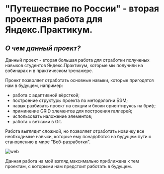 # **"Путешествие по России" - вторая проектная работа для Яндекс.Практикум.**

## *О чем данный проект?*

Данный проект - вторая большая работа для отработки полученых навыков студентов Яндекс.Практикум, которые мы получили на вэбинарах и в практическом тренажере.

Проект позволяет отработать основные навыки, которые пригодятся нам в будущем, например:
+ работа с адаптивной вёрсткой;
+ построение структуры проекта по методологии БЭМ;
+ навык разбивать проект на секции и блоки ориентируясь на бриф;
+ приминение GRID элементов для построения галлерей;
+ использовать наложение элементов;
+ работа с ветками в Git.

Работа выглядит сложной, но позволяет отработать новичку все необходимые навыки, которые ему понадобятся на будущем пути к становлению в мире "Веб-разработки".

![web](https://cs11.pikabu.ru/post_img/big/2020/03/13/3/1584071535128457116.jpg)

Данная работа на мой взгляд максимально приближена к тем проектам, с которыми нам предстоит работать в будущем.
